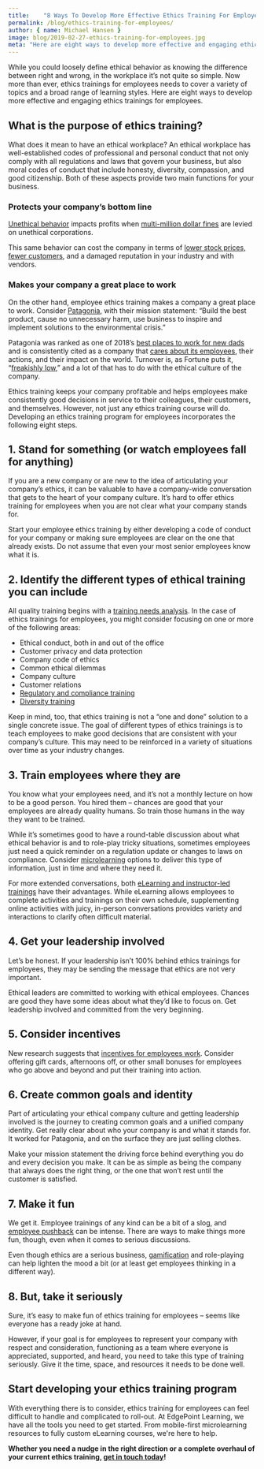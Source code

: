 ```yaml
---
title:    "8 Ways To Develop More Effective Ethics Training For Employees"
permalink: /blog/ethics-training-for-employees/
author: { name: Michael Hansen }
image: blog/2019-02-27-ethics-training-for-employees.jpg
meta: "Here are eight ways to develop more effective and engaging ethics trainings for employees in your workforce."
---
```


While you could loosely define ethical behavior as knowing the difference between right and wrong, in the workplace it’s not quite so simple. Now more than ever, ethics trainings for employees needs to cover a variety of topics and a broad range of learning styles. Here are eight ways to develop more effective and engaging ethics trainings for employees.

## What is the purpose of ethics training?

What does it mean to have an ethical workplace? An ethical workplace has well-established codes of professional and personal conduct that not only comply with all regulations and laws that govern your business, but also moral codes of conduct that include honesty, diversity, compassion, and good citizenship. Both of these aspects provide two main functions for your business.

### Protects your company’s bottom line

[Unethical behavior](https://www.shrm.org/hr-today/news/hr-magazine/pages/0414-ethical-workplace-culture.aspx) impacts profits when [multi-million dollar fines](https://www.nytimes.com/2017/04/17/business/dealbook/when-money-gets-in-the-way-of-corporate-ethics.html) are levied on unethical corporations.

This same behavior can cost the company in terms of [lower stock prices, fewer customers](https://strategiccfo.com/ethics-affects-the-financial-results-of-a-company/), and a damaged reputation in your industry and with vendors.

### Makes your company a great place to work

On the other hand, employee ethics training makes a company a great place to work. Consider [Patagonia](http://www.patagonia.com/company-info.html), with their mission statement: “Build the best product, cause no unnecessary harm, use business to inspire and implement solutions to the environmental crisis.”

Patagonia was ranked as one of 2018’s [best places to work for new dads](https://www.fatherly.com/love-money/patagonia-best-places-work-new-dads/) and is consistently cited as a company that [cares about its employees](http://fortune.com/2015/09/14/rose-marcario-patagonia/), their actions, and their impact on the world. Turnover is, as Fortune puts it, “[freakishly low](http://fortune.com/2016/06/09/patagonia-employee-turnover/),” and a lot of that has to do with the ethical culture of the company.

Ethics training keeps your company profitable and helps employees make consistently good decisions in service to their colleagues, their customers, and themselves. However, not just any ethics training course will do. Developing an ethics training program for employees incorporates the following eight steps.

## 1. Stand for something (or watch employees fall for anything)

If you are a new company or are new to the idea of articulating your company’s ethics, it can be valuable to have a company-wide conversation that gets to the heart of your company culture. It’s hard to offer ethics training for employees when you are not clear what your company stands for.

Start your employee ethics training by either developing a code of conduct for your company or making sure employees are clear on the one that already exists. Do not assume that even your most senior employees know what it is.

## 2. Identify the different types of ethical training you can include

All quality training begins with a [training needs analysis](https://www.edgepointlearning.com/blog/training-needs-analysis/). In the case of ethics trainings for employees, you might consider focusing on one or more of the following areas:

* Ethical conduct, both in and out of the office
* Customer privacy and data protection
* Company code of ethics
* Common ethical dilemmas
* Company culture
* Customer relations
* [Regulatory and compliance training](/blog/hipaa-compliance-training/)
* [Diversity training](/blog/types-of-diversity-training/)

Keep in mind, too, that ethics training is not a “one and done” solution to a single concrete issue. The goal of different types of ethics trainings is to teach employees to make good decisions that are consistent with your company’s culture. This may need to be reinforced in a variety of situations over time as your industry changes.

## 3. Train employees where they are

You know what your employees need, and it’s not a monthly lecture on how to be a good person. You hired them – chances are good that your employees are already quality humans. So train those humans in the way they want to be trained.

While it’s sometimes good to have a round-table discussion about what ethical behavior is and to role-play tricky situations, sometimes employees just need a quick reminder on a regulation update or changes to laws on compliance. Consider [microlearning](/blog/microlearning/) options to deliver this type of information, just in time and where they need it.

For more extended conversations, both [eLearning and instructor-led trainings](/blog/instructor-led-training-vs-elearning/) have their advantages. While eLearning allows employees to complete activities and trainings on their own schedule, supplementing online activities with juicy, in-person conversations provides variety and interactions to clarify often difficult material.

## 4. Get your leadership involved

Let’s be honest. If your leadership isn’t 100% behind ethics trainings for employees, they may be sending the message that ethics are not very important.

Ethical leaders are committed to working with ethical employees. Chances are good they have some ideas about what they’d like to focus on. Get leadership involved and committed from the very beginning.

## 5. Consider incentives

New research suggests that [incentives for employees work](https://www.biospace.com/article/new-research-suggests-frequent-rewards-can-improve-motivation-performance-at-work/). Consider offering gift cards, afternoons off, or other small bonuses for employees who go above and beyond and put their training into action.

## 6. Create common goals and identity

Part of articulating your ethical company culture and getting leadership involved is the journey to creating common goals and a unified company identity. Get really clear about who your company is and what it stands for. It worked for Patagonia, and on the surface they are just selling clothes.

Make your mission statement the driving force behind everything you do and every decision you make. It can be as simple as being the company that always does the right thing, or the one that won’t rest until the customer is satisfied.

## 7. Make it fun

We get it. Employee trainings of any kind can be a bit of a slog, and [employee pushback](blog/reduce-training-friction/) can be intense. There are ways to make things more fun, though, even when it comes to serious discussions.

Even though ethics are a serious business, [gamification](/blog/gamification-in-elearning/) and role-playing can help lighten the mood a bit (or at least get employees thinking in a different way).

## 8. But, take it seriously

Sure, it’s easy to make fun of ethics training for employees – seems like everyone has a ready joke at hand.

However, if your goal is for employees to represent your company with respect and consideration, functioning as a team where everyone is appreciated, supported, and heard, you need to take this type of training seriously. Give it the time, space, and resources it needs to be done well.

## Start developing your ethics training program

With everything there is to consider, ethics training for employees can feel difficult to handle and complicated to roll-out. At EdgePoint Learning, we have all the tools you need to get started. From mobile-first microlearning resources to fully custom eLearning courses, we're here to help.

<strong>Whether you need a nudge in the right direction or a complete overhaul of your current ethics training, [get in touch today](/contact/)!</strong>
